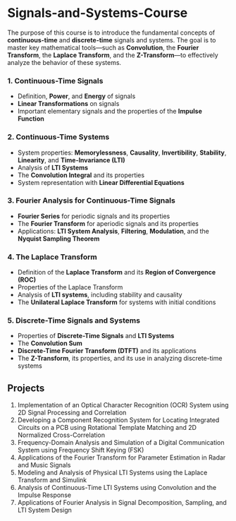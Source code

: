 # Signals-and-Systems-Course

The purpose of this course is to introduce the fundamental concepts of **continuous-time** and **discrete-time** signals and systems. The goal is to master key mathematical tools—such as **Convolution**, the **Fourier Transform**, the **Laplace Transform**, and the **Z-Transform**—to effectively analyze the behavior of these systems.

### 1. Continuous-Time Signals
* Definition, **Power**, and **Energy** of signals
* **Linear Transformations** on signals
* Important elementary signals and the properties of the **Impulse Function**

### 2. Continuous-Time Systems
* System properties: **Memorylessness**, **Causality**, **Invertibility**, **Stability**, **Linearity**, and **Time-Invariance (LTI)**
* Analysis of **LTI Systems**
* The **Convolution Integral** and its properties
* System representation with **Linear Differential Equations**

### 3. Fourier Analysis for Continuous-Time Signals
* **Fourier Series** for periodic signals and its properties
* The **Fourier Transform** for aperiodic signals and its properties
* Applications: **LTI System Analysis**, **Filtering**, **Modulation**, and the **Nyquist Sampling Theorem**

### 4. The Laplace Transform
* Definition of the **Laplace Transform** and its **Region of Convergence (ROC)**
* Properties of the Laplace Transform
* Analysis of **LTI systems**, including stability and causality
* The **Unilateral Laplace Transform** for systems with initial conditions

### 5. Discrete-Time Signals and Systems
* Properties of **Discrete-Time Signals** and **LTI Systems**
* The **Convolution Sum**
* **Discrete-Time Fourier Transform (DTFT)** and its applications
* The **Z-Transform**, its properties, and its use in analyzing discrete-time systems

## Projects

1. Implementation of an Optical Character Recognition (OCR) System using 2D Signal Processing and Correlation
2. Developing a Component Recognition System for Locating Integrated Circuits on a PCB using Rotational Template Matching and 2D Normalized Cross-Correlation
3. Frequency-Domain Analysis and Simulation of a Digital Communication System using Frequency Shift Keying (FSK)
4. Applications of the Fourier Transform for Parameter Estimation in Radar and Music Signals
5. Modeling and Analysis of Physical LTI Systems using the Laplace Transform and Simulink
6. Analysis of Continuous-Time LTI Systems using Convolution and the Impulse Response
7. Applications of Fourier Analysis in Signal Decomposition, Sampling, and LTI System Design



